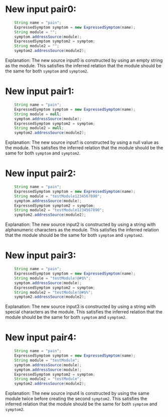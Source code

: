# New input pair0:
```java
    String name = "pain";
    ExpressedSymptom symptom = new ExpressedSymptom(name);
    String module = "";
    symptom.addressSource(module);
    ExpressedSymptom symptom2 = symptom;
    String module2 = "";
    symptom2.addressSource(module2);
```
Explanation: The new source input0 is constructed by using an empty string as the module. This satisfies the inferred relation that the module should be the same for both `symptom` and `symptom2`.

# New input pair1:
```java
    String name = "pain";
    ExpressedSymptom symptom = new ExpressedSymptom(name);
    String module = null;
    symptom.addressSource(module);
    ExpressedSymptom symptom2 = symptom;
    String module2 = null;
    symptom2.addressSource(module2);
```
Explanation: The new source input1 is constructed by using a null value as the module. This satisfies the inferred relation that the module should be the same for both `symptom` and `symptom2`.

# New input pair2:
```java
    String name = "pain";
    ExpressedSymptom symptom = new ExpressedSymptom(name);
    String module = "testModule1234567890";
    symptom.addressSource(module);
    ExpressedSymptom symptom2 = symptom;
    String module2 = "testModule1234567890";
    symptom2.addressSource(module2);
```
Explanation: The new source input2 is constructed by using a string with alphanumeric characters as the module. This satisfies the inferred relation that the module should be the same for both `symptom` and `symptom2`.

# New input pair3:
```java
    String name = "pain";
    ExpressedSymptom symptom = new ExpressedSymptom(name);
    String module = "testModule!@#$%";
    symptom.addressSource(module);
    ExpressedSymptom symptom2 = symptom;
    String module2 = "testModule!@#$%";
    symptom2.addressSource(module2);
```
Explanation: The new source input3 is constructed by using a string with special characters as the module. This satisfies the inferred relation that the module should be the same for both `symptom` and `symptom2`.

# New input pair4:
```java
    String name = "pain";
    ExpressedSymptom symptom = new ExpressedSymptom(name);
    String module = "testModule";
    symptom.addressSource(module);
    symptom.addressSource(module);
    ExpressedSymptom symptom2 = symptom;
    String module2 = "testModule";
    symptom2.addressSource(module2);
```
Explanation: The new source input4 is constructed by using the same module twice before creating the second `symptom2`. This satisfies the inferred relation that the module should be the same for both `symptom` and `symptom2`.
